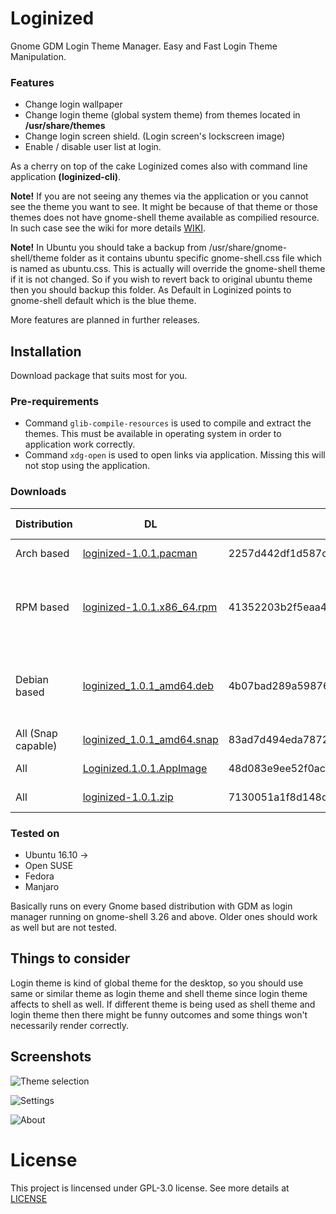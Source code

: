 # Loginized
Gnome GDM Login Theme Manager. Easy and Fast Login Theme Manipulation.

### Features
* Change login wallpaper
* Change login theme (global system theme) from themes located in __/usr/share/themes__
* Change login screen shield. (Login screen's lockscreen image)
* Enable / disable user list at login. 

As a cherry on top of the cake Loginized comes also with command line application __(loginized-cli)__.

__Note!__ If you are not seeing any themes via the application or you cannot see the theme you want to see. It might be because of that theme or those themes does not have gnome-shell theme available as compilied resource. In such case see the wiki for more details [WIKI](https://github.com/juhaku/loginized/wiki/Help).

__Note!__ In Ubuntu you should take a backup from /usr/share/gnome-shell/theme folder as it contains ubuntu specific gnome-shell.css file which is named as ubuntu.css. This is actually will override the gnome-shell theme if it is not changed. So if you 
wish to revert back to original ubuntu theme then you should backup this folder. As Default in Loginized points to gnome-shell default which is the blue theme.

More features are planned in further releases.

## Installation
Download package that suits most for you.

### Pre-requirements
* Command `glib-compile-resources` is used to compile and extract the themes. This must be available in operating system in order to application work correctly.
* Command `xdg-open` is used to open links via application. Missing this will not stop using the application.

### Downloads

Distribution | DL | Sha1 | Required packages
-------------|----|------|------------------
Arch based   | [loginized-1.0.1.pacman](https://github.com/juhaku/loginized/releases/download/1.0.1/loginized-1.0.1.pacman) | 	 2257d442df1d587ce74e24edc4a6d6c795bbb411 | glib2, xdg-utils
RPM based    | [loginized-1.0.1.x86_64.rpm](https://github.com/juhaku/loginized/releases/download/1.0.1/loginized-1.0.1.x86_64.rpm) | 	 41352203b2f5eaa4e9c41518c6b502e282b0b4ac | glib2-devel, xdg-utils (Open SUSE, Fedora)
Debian based | [loginized_1.0.1_amd64.deb](https://github.com/juhaku/loginized/releases/download/1.0.1/loginized_1.0.1_amd64.deb) | 4b07bad289a59876607d87dae5b53ad0102b36a7 | libglib2.0-bin, libglib2.0-dev-bin, xdg-utils (Ubuntu)
All (Snap capable) | [loginized_1.0.1_amd64.snap](https://github.com/juhaku/loginized/releases/download/1.0.1/loginized_1.0.1_amd64.snap) | 	 83ad7d494eda78724cd0b479a629c7e6398b12a1 | Distro dependant
All          | [Loginized.1.0.1.AppImage](https://github.com/juhaku/loginized/releases/download/1.0.1/Loginized.1.0.1.AppImage) | 	 48d083e9ee52f0ac7b5baaccae9f4363abdea73e | Distro dependant
All          | [loginized-1.0.1.zip](https://github.com/juhaku/loginized/releases/download/1.0.1/loginized-1.0.1.zip) | 	 7130051a1f8d148d8ea41933961bd3cea886d32d | Distro dependant

### Tested on
* Ubuntu 16.10 ->
* Open SUSE
* Fedora
* Manjaro

Basically runs on every Gnome based distribution with GDM as login manager running on gnome-shell 3.26 and above. Older ones should work as well but are not tested.

## Things to consider
Login theme is kind of global theme for the desktop, so you should use same or similar theme as login theme and shell theme since login theme affects to shell as well. If different theme is being used as shell theme and login theme then there might be funny outcomes and some things won't necessarily render correctly.

## Screenshots
![Theme selection](https://github.com/juhaku/loginized/blob/master/screenshots/screen1.png)

![Settings](https://github.com/juhaku/loginized/blob/master/screenshots/screen2.png)

![About](https://github.com/juhaku/loginized/blob/master/screenshots/screen3.png)

# License

This project is lincensed under GPL-3.0 license. See more details at [LICENSE](https://github.com/juhaku/loginized/blob/master/LICENSE)
